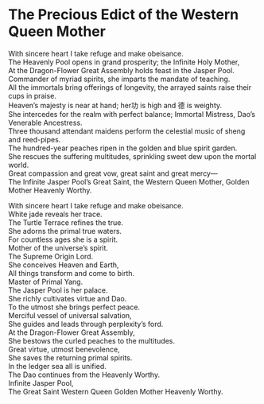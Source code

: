 # The Precious Edict of the Western Queen Mother

With sincere heart I take refuge and make obeisance.  
The Heavenly Pool opens in grand prosperity; the Infinite Holy Mother,  
At the Dragon-Flower Great Assembly holds feast in the Jasper Pool.  
Commander of myriad spirits, she imparts the mandate of teaching.  
All the immortals bring offerings of longevity, the arrayed saints raise their cups in praise.  
Heaven’s majesty is near at hand; her功 is high and 德 is weighty.  
She intercedes for the realm with perfect balance; Immortal Mistress, Dao’s Venerable Ancestress.  
Three thousand attendant maidens perform the celestial music of sheng and reed-pipes.  
The hundred-year peaches ripen in the golden and blue spirit garden.  
She rescues the suffering multitudes, sprinkling sweet dew upon the mortal world.  
Great compassion and great vow, great saint and great mercy—  
The Infinite Jasper Pool’s Great Saint, the Western Queen Mother, Golden Mother Heavenly Worthy.

With sincere heart I take refuge and make obeisance.  
White jade reveals her trace.  
The Turtle Terrace refines the true.  
She adorns the primal true waters.  
For countless ages she is a spirit.  
Mother of the universe’s spirit.  
The Supreme Origin Lord.  
She conceives Heaven and Earth,  
All things transform and come to birth.  
Master of Primal Yang.  
The Jasper Pool is her palace.  
She richly cultivates virtue and Dao.  
To the utmost she brings perfect peace.  
Merciful vessel of universal salvation,  
She guides and leads through perplexity’s ford.  
At the Dragon-Flower Great Assembly,  
She bestows the curled peaches to the multitudes.  
Great virtue, utmost benevolence,  
She saves the returning primal spirits.  
In the ledger sea all is unified.  
The Dao continues from the Heavenly Worthy.  
Infinite Jasper Pool,  
The Great Saint Western Queen Golden Mother Heavenly Worthy.
